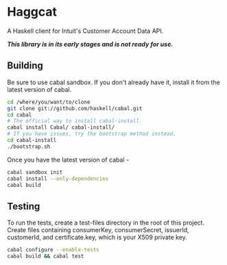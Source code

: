 Haggcat
=======

A Haskell client for Intuit's Customer Account Data API.

***This library is in its early stages and is not ready for use.***

Building
--------

Be sure to use cabal sandbox.  If you don't already have it, install it from
the latest version of cabal.

```bash
cd /where/you/want/to/clone
git clone git://github.com/haskell/cabal.git
cd cabal
# The official way to install cabal-install.
cabal install Cabal/ cabal-install/
# If you have issues, try the bootstrap method instead.
cd cabal-install
./bootstrap.sh
```

Once you have the latest version of cabal -

```bash
cabal sandbox init
cabal install --only-dependencies
cabal build
```

Testing
-------

To run the tests, create a test-files directory in the root of
this project.  Create files containing consumerKey, consumerSecret,
issuerId, customerId, and certificate.key, which is your X509 private key.

```bash
cabal configure --enable-tests
cabal build && cabal test
```

